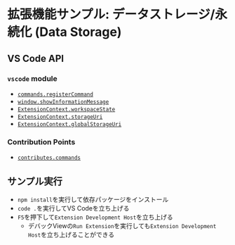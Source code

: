 # 拡張機能サンプル: データストレージ/永続化 (Data Storage)

## VS Code API

### `vscode` module

- [`commands.registerCommand`](https://code.visualstudio.com/api/references/vscode-api#commands.registerCommand)
- [`window.showInformationMessage`](https://code.visualstudio.com/api/references/vscode-api#window.showInformationMessage)
- [`ExtensionContext.workspaceState`](https://code.visualstudio.com/api/references/vscode-api#ExtensionContext.workspaceState)
- [`ExtensionContext.storageUri`](https://code.visualstudio.com/api/references/vscode-api#ExtensionContext.storageUri)
- [`ExtensionContext.globalStorageUri`](https://code.visualstudio.com/api/references/vscode-api#ExtensionContext.globalStorageUri)

### Contribution Points

- [`contributes.commands`](https://code.visualstudio.com/api/references/contribution-points#contributes.commands)


## サンプル実行

- `npm install`を実行して依存パッケージをインストール
- `code .`を実行してVS Codeを立ち上げる
- `F5`を押下して`Extension Development Host`を立ち上げる
  - デバックViewの`Run Extension`を実行しても`Extension Development Host`を立ち上げることができる
